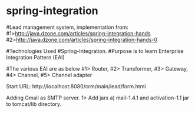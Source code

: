 
# spring-integration

#Lead management system, implementation from:
#1>http://java.dzone.com/articles/spring-integration-hands
#2>http://java.dzone.com/articles/spring-integration-hands-0

#Technologies Used
#Spring-Integration.
#Purpose is to learn Enterprise Integration Pattern (EAI)

#The various EAI are as below
#1> Router,
#2> Transformer,
#3> Gateway,
#4> Channel,
#5> Channel adapter



Start URL: http://localhost:8080/crm/main/lead/form.html

Adding Gmail as SMTP server.
1> Add jars a) mail-1.4.1 and activation-1.1 jar to tomcat/lib directory.

